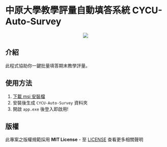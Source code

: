 # 中原大學教學評量自動填答系統 CYCU-Auto-Survey
<p align="center">
  <img src="https://i.imgur.com/k0f81KT.png" />
</p>

## 介紹
此程式協助你一鍵批量填答期末教學評量。
## 使用方法

1. [下載 msi 安裝檔](https://github.com/MO7YW4NG/CYCU-Auto-Survey/releases)
2. 安裝後生成 `CYCU-Auto-Survey` 資料夾
3. 開啟 `app.exe` 後登入即啟用!

## 版權
此專案之版權規範採用 **MIT License** - 至 [LICENSE](LICENSE) 查看更多相關聲明